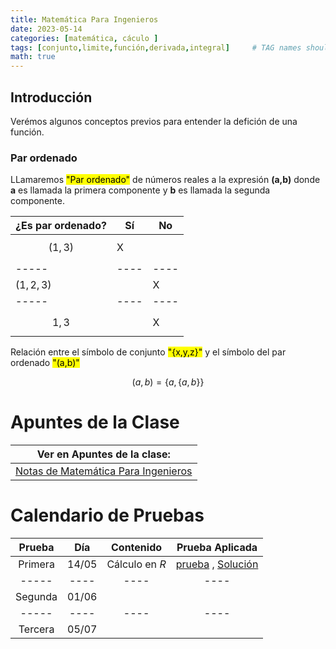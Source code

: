 ```yaml
---
title: Matemática Para Ingenieros
date: 2023-05-14
categories: [matemática, cáculo ]
tags: [conjunto,limite,función,derivada,integral]     # TAG names should always be lowercase
math: true
---
```


## Introducción  
Verémos algunos conceptos previos para entender la defición de una función.
### Par ordenado 
LLamaremos <mark>"Par ordenado"</mark>  de números reales a la expresión **(a,b)** donde **a** es llamada la primera componente y **b** es llamada la segunda componente.

¿Es par ordenado?|Sí|No
-----|----|----|
$$(1,3)$$ |X|  
-----|----|----|
$(1,2,3)$|    |X
-----|----|----|
$${1,3}$$|  |X

Relación entre el símbolo de conjunto <mark>"{x,y,z}"</mark> y el símbolo del par ordenado <mark>"(a,b)"</mark>  

$$
    \left ( a,b \right )= \left \{ a,\left \{ a,b \right \} \right \}
$$ 
# Apuntes de la Clase

| Ver en Apuntes de la clase: |
|:-----------------------------:|
| [Notas de Matemática Para Ingenieros](https://alex-rocha-yupanqui.github.io/MatForEngineers2023/)          | 

 

# Calendario de Pruebas

Prueba|Día|Contenido|Prueba Aplicada
:-----:|:----:|:----:|:-------:|
Primera|14/05| Cálculo en $R$|[prueba](https://www.google.com/) , [Solución](https://www.google.com/)
-----|----|----|----|
Segunda| 01/06 |   |
-----|----|----|----|
Tercera| 05/07 |    |